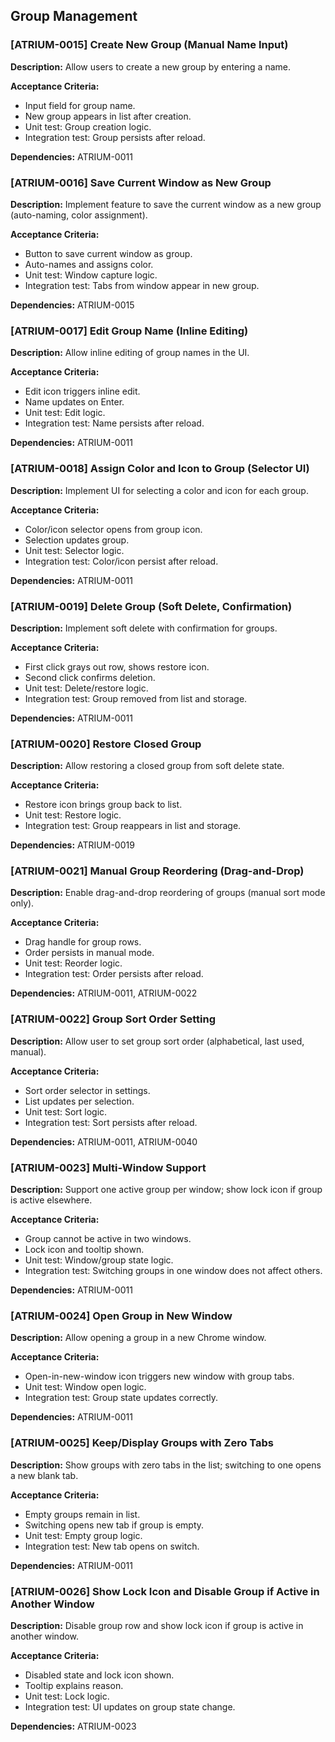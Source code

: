 ## Group Management

### [ATRIUM-0015] Create New Group (Manual Name Input)
**Description:**
Allow users to create a new group by entering a name.

**Acceptance Criteria:**
- Input field for group name.
- New group appears in list after creation.
- Unit test: Group creation logic.
- Integration test: Group persists after reload.

**Dependencies:** ATRIUM-0011

### [ATRIUM-0016] Save Current Window as New Group
**Description:**
Implement feature to save the current window as a new group (auto-naming, color assignment).

**Acceptance Criteria:**
- Button to save current window as group.
- Auto-names and assigns color.
- Unit test: Window capture logic.
- Integration test: Tabs from window appear in new group.

**Dependencies:** ATRIUM-0015

### [ATRIUM-0017] Edit Group Name (Inline Editing)
**Description:**
Allow inline editing of group names in the UI.

**Acceptance Criteria:**
- Edit icon triggers inline edit.
- Name updates on Enter.
- Unit test: Edit logic.
- Integration test: Name persists after reload.

**Dependencies:** ATRIUM-0011

### [ATRIUM-0018] Assign Color and Icon to Group (Selector UI)
**Description:**
Implement UI for selecting a color and icon for each group.

**Acceptance Criteria:**
- Color/icon selector opens from group icon.
- Selection updates group.
- Unit test: Selector logic.
- Integration test: Color/icon persist after reload.

**Dependencies:** ATRIUM-0011

### [ATRIUM-0019] Delete Group (Soft Delete, Confirmation)
**Description:**
Implement soft delete with confirmation for groups.

**Acceptance Criteria:**
- First click grays out row, shows restore icon.
- Second click confirms deletion.
- Unit test: Delete/restore logic.
- Integration test: Group removed from list and storage.

**Dependencies:** ATRIUM-0011

### [ATRIUM-0020] Restore Closed Group
**Description:**
Allow restoring a closed group from soft delete state.

**Acceptance Criteria:**
- Restore icon brings group back to list.
- Unit test: Restore logic.
- Integration test: Group reappears in list and storage.

**Dependencies:** ATRIUM-0019

### [ATRIUM-0021] Manual Group Reordering (Drag-and-Drop)
**Description:**
Enable drag-and-drop reordering of groups (manual sort mode only).

**Acceptance Criteria:**
- Drag handle for group rows.
- Order persists in manual mode.
- Unit test: Reorder logic.
- Integration test: Order persists after reload.

**Dependencies:** ATRIUM-0011, ATRIUM-0022

### [ATRIUM-0022] Group Sort Order Setting
**Description:**
Allow user to set group sort order (alphabetical, last used, manual).

**Acceptance Criteria:**
- Sort order selector in settings.
- List updates per selection.
- Unit test: Sort logic.
- Integration test: Sort persists after reload.

**Dependencies:** ATRIUM-0011, ATRIUM-0040

### [ATRIUM-0023] Multi-Window Support
**Description:**
Support one active group per window; show lock icon if group is active elsewhere.

**Acceptance Criteria:**
- Group cannot be active in two windows.
- Lock icon and tooltip shown.
- Unit test: Window/group state logic.
- Integration test: Switching groups in one window does not affect others.

**Dependencies:** ATRIUM-0011

### [ATRIUM-0024] Open Group in New Window
**Description:**
Allow opening a group in a new Chrome window.

**Acceptance Criteria:**
- Open-in-new-window icon triggers new window with group tabs.
- Unit test: Window open logic.
- Integration test: Group state updates correctly.

**Dependencies:** ATRIUM-0011

### [ATRIUM-0025] Keep/Display Groups with Zero Tabs
**Description:**
Show groups with zero tabs in the list; switching to one opens a new blank tab.

**Acceptance Criteria:**
- Empty groups remain in list.
- Switching opens new tab if group is empty.
- Unit test: Empty group logic.
- Integration test: New tab opens on switch.

**Dependencies:** ATRIUM-0011

### [ATRIUM-0026] Show Lock Icon and Disable Group if Active in Another Window
**Description:**
Disable group row and show lock icon if group is active in another window.

**Acceptance Criteria:**
- Disabled state and lock icon shown.
- Tooltip explains reason.
- Unit test: Lock logic.
- Integration test: UI updates on group state change.

**Dependencies:** ATRIUM-0023